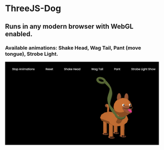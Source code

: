 # ThreeJS-Dog

## Runs in any modern browser with WebGL enabled.
### Available animations: Shake Head, Wag Tail, Pant (move tongue), Strobe Light. 
![Screenshot of dog](dog.png)
